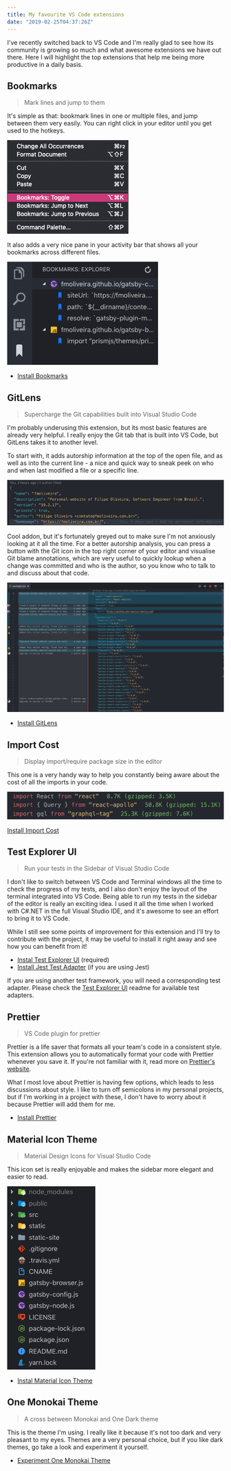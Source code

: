 ```yaml
---
title: My favourite VS Code extensions
date: "2019-02-25T04:37:26Z"
---
```


I've recently switched back to VS Code and I'm really glad to see how its community is growing so much and what awesome extensions we have out there. Here I will highlight the top extensions that help me being more productive in a daily basis.

## Bookmarks

> Mark lines and jump to them

It's simple as that: bookmark lines in one or multiple files, and jump between them very easily. You can right click in your editor until you get used to the hotkeys.

![Context menu with Bookmarks extension](bookmarks-context-menu.png)

It also adds a very nice pane in your activity bar that shows all your bookmarks across different files.

![Bookmarks pane in the activity bar](bookmarks-activity-pane.png)

- [Install Bookmarks](vscode:extension/alefragnani.Bookmarks)

## GitLens

> Supercharge the Git capabilities built into Visual Studio Code

I'm probably underusing this extension, but its most basic features are already very helpful. I really enjoy the Git tab that is built into VS Code, but GitLens takes it to another level.

To start with, it adds autorship information at the top of the open file, and as well as into the current line - a nice and quick way to sneak peek on who and when last modified a file or a specific line.

![GitLens shows you who and when last modified a file or a specific line](gitlens-code-autorship.png)

Cool addon, but it's fortunately greyed out to make sure I'm not anxiously looking at it all the time. For a better autorship analysis, you can press a button with the Git icon in the top right corner of your editor and visualise Git blame annotations, which are very useful to quickly lookup when a change was committed and who is the author, so you know who to talk to and discuss about that code.

![GitLens shows Git blame annotations right in your editor](gitlens-blame-annotations.png)

- [Install GitLens](vscode:extension/eamodio.gitlens)

## Import Cost

> Display import/require package size in the editor

This one is a very handy way to help you constantly being aware about the cost of all the imports in your code.

![Import cost displays the size of imported packages in the editor](import-cost.png)

[Install Import Cost](vscode:extension/wix.vscode-import-cost)

## Test Explorer UI

> Run your tests in the Sidebar of Visual Studio Code

I don't like to switch between VS Code and Terminal windows all the time to check the progress of my tests, and I also don't enjoy the layout of the terminal integrated into VS Code. Being able to run my tests in the sidebar of the editor is really an exciting idea. I used it all the time when I worked with C#.NET in the full Visual Studio IDE, and it's awesome to see an effort to bring it to VS Code.

While I still see some points of improvement for this extension and I'll try to contribute with the project, it may be useful to install it right away and see how you can benefit from it!

- [Instal Test Explorer UI](vscode:extension/hbenl.vscode-test-explorer) (required)
- [Install Jest Test Adapter](vscode:extension/rtbenfield.vscode-jest-test-adapter) (if you are using Jest)

If you are using another test framework, you will need a corresponding test adapter. Please check the [Test Explorer UI](vscode:extension/hbenl.vscode-test-explorer) readme for available test adapters.

## Prettier

> VS Code plugin for prettier

Prettier is a life saver that formats all your team's code in a consistent style. This extension allows you to automatically format your code with Prettier whenever you save it. If you're not familiar with it, read more on <a href="https://prettier.io/" target="_blank" rel="noopener noreferrer">Prettier's website</a>.

What I most love about Prettier is having few options, which leads to less discussions about style. I like to turn off semicolons in my personal projects, but if I'm working in a project with these, I don't have to worry about it because Prettier will add them for me.

- [Install Prettier](vscode:extension/esbenp.prettier-vscode)

## Material Icon Theme

> Material Design Icons for Visual Studio Code

This icon set is really enjoyable and makes the sidebar more elegant and easier to read.

![Material Icon Theme turns your sidebar much prettier](material-icon-theme.png)

- [Instal Material Icon Theme](vscode:extension/pkief.material-icon-theme)

## One Monokai Theme

> A cross between Monokai and One Dark theme

This is the theme I'm using. I really like it because it's not too dark and very pleasant to my eyes. Themes are a very personal choice, but if you like dark themes, go take a look and experiment it yourself.

- [Experiment One Monokai Theme](vscode:extension/azemoh.one-monokai)
